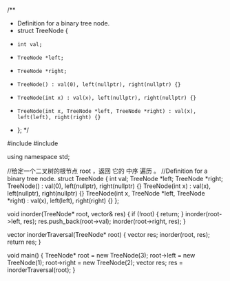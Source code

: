 /**
 * Definition for a binary tree node.
 * struct TreeNode {
 *     int val;
 *     TreeNode *left;
 *     TreeNode *right;
 *     TreeNode() : val(0), left(nullptr), right(nullptr) {}
 *     TreeNode(int x) : val(x), left(nullptr), right(nullptr) {}
 *     TreeNode(int x, TreeNode *left, TreeNode *right) : val(x), left(left), right(right) {}
 * };
 */

#include <vector>
#include <iostream>

using namespace std;

//给定一个二叉树的根节点 root ，返回 它的 中序 遍历 。
//Definition for a binary tree node.
struct TreeNode 
{
      int val;
      TreeNode *left;
      TreeNode *right;
      TreeNode() : val(0), left(nullptr), right(nullptr) {}
      TreeNode(int x) : val(x), left(nullptr), right(nullptr) {}
      TreeNode(int x, TreeNode *left, TreeNode *right) : val(x), left(left), right(right) {}
 };

void inorder(TreeNode* root, vector<int>& res) 
{
    if (!root) 
    {
        return;
    }
    inorder(root->left, res);
    res.push_back(root->val);
    inorder(root->right, res);
}

vector<int> inorderTraversal(TreeNode* root) 
{
    vector<int> res;
    inorder(root, res);
    return res;
}

void main()
{
    TreeNode* root = new TreeNode(3);
    root->left = new TreeNode(1);
    root->right = new TreeNode(2);
    vector<int> res;
    res = inorderTraversal(root);
}